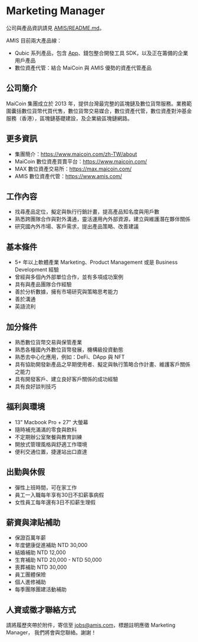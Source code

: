 # Marketing Manager

公司與產品資訊請見 [AMIS/README.md](README.md)。

AMIS 目前兩大產品線：

* Qubic 系列產品，包含 [App](https://apps.apple.com/tw/app/id1563987988)、錢包整合開發工具 SDK，以及正在籌備的企業用戶產品
* 數位資產代管：結合 MaiCoin 與 AMIS 優勢的資產代管產品


## 公司簡介

MaiCoin 集團成立於 2013 年，提供台灣最完整的區塊鏈及數位貨幣服務。業務範圍囊括數位貨幣代買代售，數位貨幣交易媒合，數位資產代管，數位資產對沖基金服務（香港），區塊鏈基礎建設，及企業級區塊鏈網路。


## 更多資訊

* 集團簡介：https://www.maicoin.com/zh-TW/about
* MaiCoin 數位資產買賣平台：https://www.maicoin.com/
* MAX 數位資產交易所：https://max.maicoin.com/
* AMIS 數位資產代管：https://www.amis.com/

## 工作內容

* 找尋產品定位，擬定與執行行銷計畫，提高產品知名度與用戶數
* 熟悉跨團隊合作與對外溝通，靈活運用內外部資源，建立與維護潛在夥伴關係
* 研究國內外市場、客戶需求，提出產品策略、改善建議

## 基本條件

* 5+ 年以上軟體產業 Marketing、Product Management 或是 Business Development 經驗
* 曾經與多個內外部單位合作，並有多項成功案例
* 具有與產品團隊合作經驗
* 善於分析數據，擁有市場研究與策略思考能力
* 善於溝通
* 英語流利

## 加分條件

* 熟悉數位貨幣交易與保管產業
* 熟悉各種國內外數位貨幣發展，機構級投資動態
* 熟悉去中心化應用，例如：DeFi、DApp 與 NFT
* 具有協助開發新產品之早期使用者、擬定與執行策略合作計畫、維護客戶關係之能力
* 具有開發客戶、建立良好客戶關係的成功經驗
* 具有良好談判技巧

## 福利與環境

* 13" Macbook Pro + 27" 大螢幕
* 隨時補充滿滿的零食與飲料
* 不定期辦公室聚餐與教育訓練
* 開放式管理風格與舒適工作環境
* 便利交通位置，捷運站出口直達

## 出勤與休假

* 彈性上班時間，可在家工作
* 員工一入職每年享有30日不扣薪事病假
* 女性員工每年還有3日不扣薪生理假

## 薪資與津貼補助

* 保證百萬年薪
* 年度健康促進補助 NTD 30,000
* 結婚補助 NTD 12,000 
* 生育補助 NTD 20,000 - NTD 50,000
* 喪葬補助 NTD 30,000 
* 員工團體保險
* 個人進修補助
* 每季團隊團建活動補助

## 人資或徵才聯絡方式

請將履歷夾帶於附件，寄信至 jobs@amis.com，標題註明應徵 Marketing Manager， 我們將會與您聯絡。謝謝！
